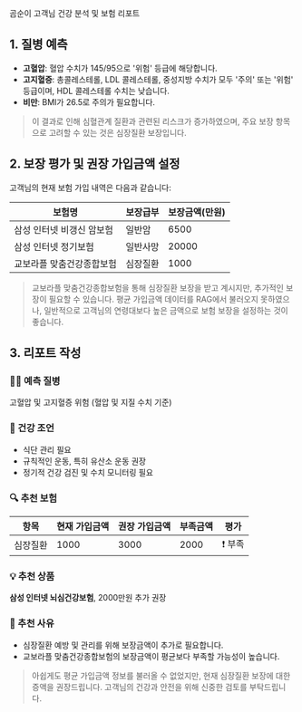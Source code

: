 곰순이 고객님 건강 분석 및 보험 리포트

## 1. 질병 예측

- **고혈압**: 혈압 수치가 145/95으로 '위험' 등급에 해당합니다.
- **고지혈증**: 총콜레스테롤, LDL 콜레스테롤, 중성지방 수치가 모두 '주의' 또는 '위험' 등급이며, HDL 콜레스테롤 수치는 낮습니다.
- **비만**: BMI가 26.5로 주의가 필요합니다.

> 이 결과로 인해 심혈관계 질환과 관련된 리스크가 증가하였으며, 주요 보장 항목으로 고려할 수 있는 것은 심장질환 보장입니다.

## 2. 보장 평가 및 권장 가입금액 설정

고객님의 현재 보험 가입 내역은 다음과 같습니다:

| 보험명                    | 보장급부 | 보장금액(만원) |
| ------------------------- | -------- | -------------- |
| 삼성 인터넷 비갱신 암보험 | 일반암   | 6500           |
| 삼성 인터넷 정기보험      | 일반사망 | 20000          |
| 교보라플 맞춤건강종합보험 | 심장질환 | 1000           |

> 교보라플 맞춤건강종합보험을 통해 심장질환 보장을 받고 계시지만, 추가적인 보장이 필요할 수 있습니다. 평균 가입금액 데이터를 RAG에서 불러오지 못하였으나, 일반적으로 고객님의 연령대보다 높은 금액으로 보험 보장을 설정하는 것이 좋습니다.

## 3. 리포트 작성

### 🧑‍⚕️ 예측 질병

고혈압 및 고지혈증 위험 (혈압 및 지질 수치 기준)

### 📌 건강 조언

- 식단 관리 필요
- 규칙적인 운동, 특히 유산소 운동 권장
- 정기적 건강 검진 및 수치 모니터링 필요

### 🔍 추천 보험

| 항목     | 현재 가입금액 | 권장 가입금액 | 부족금액 | 평가    |
| -------- | ------------- | ------------- | -------- | ------- |
| 심장질환 | 1000          | 3000          | 2000     | ❗ 부족 |

### 💡 추천 상품

**삼성 인터넷 뇌심건강보험**, 2000만원 추가 권장

### 💬 추천 사유

- 심장질환 예방 및 관리를 위해 보장금액이 추가로 필요합니다.
- 교보라플 맞춤건강종합보험의 보장금액이 평균보다 부족할 가능성이 높습니다.

> 아쉽게도 평균 가입금액 정보를 불러올 수 없었지만, 현재 심장질환 보장에 대한 증액을 권장드립니다. 고객님의 건강과 안전을 위해 신중한 검토를 부탁드립니다.
